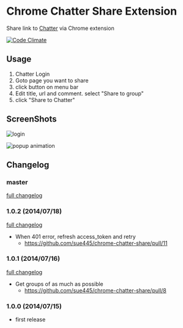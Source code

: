 # Chrome Chatter Share Extension
Share link to [Chatter](https://www.salesforce.com/chatter/) via Chrome extension

[![Code Climate](https://codeclimate.com/github/sue445/chrome-chatter-share.png)](https://codeclimate.com/github/sue445/chrome-chatter-share)

## Usage
1. Chatter Login
2. Goto page you want to share
3. click button on menu bar
4. Edit title, url and comment. select "Share to group" 
5. click "Share to Chatter"

## ScreenShots
![login](https://cloud.githubusercontent.com/assets/608755/3572255/ee7a6b16-0b65-11e4-896c-3efc235fcb90.png)
 
![popup animation](https://cloud.githubusercontent.com/assets/608755/3572332/d4ea5bb0-0b66-11e4-8f3e-c793a28bf794.gif)

## Changelog
### master
[full changelog](https://github.com/sue445/chrome-chatter-share/compare/1.0.2...master)

### 1.0.2 (2014/07/18)
[full changelog](https://github.com/sue445/chrome-chatter-share/compare/1.0.1...1.0.2)

* When 401 error, refresh access_token and retry
  * https://github.com/sue445/chrome-chatter-share/pull/11

### 1.0.1 (2014/07/16)
[full changelog](https://github.com/sue445/chrome-chatter-share/compare/1.0.0...1.0.1)

* Get groups of as much as possible
  * https://github.com/sue445/chrome-chatter-share/pull/8

### 1.0.0 (2014/07/15)
* first release
